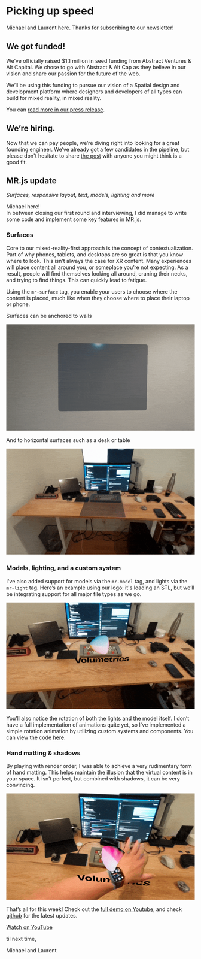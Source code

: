 # Picking up speed

Michael and Laurent here. Thanks for subscribing to our newsletter!

## We got funded!

We’ve officially raised $1.1 million in seed funding from Abstract Ventures & Alt Capital. We chose to go with Abstract & Alt Cap as they believe in our vision and share our passion for the future of the web.

We’ll be using this funding to pursue our vision of a Spatial design and development platform where designers and developers of all types can build for mixed reality, in mixed reality.

You can [read more in our press release](/posts/we-raised-money/).

## We’re hiring.

Now that we can pay people, we’re diving right into looking for a great founding engineer. We’ve already got a few candidates in the pipeline, but please don't hesitate to share [the post](/careers/) with anyone you might think is a good fit.

## MR.js update

*Surfaces, responsive layout, text, models, lighting and more*

Michael here!  
In between closing our first round and interviewing, I did manage to write some code and implement some key features in MR.js.

### Surfaces

Core to our mixed-reality-first approach is the concept of contextualization. Part of why phones, tablets, and desktops are so great is that you know where to look. This isn’t always the case for XR content. Many experiences will place content all around you, or someplace you’re not expecting. As a result, people will find themselves looking all around, craning their necks, and trying to find things. This can quickly lead to fatigue.

Using the `mr-surface` tag, you enable your users to choose where the content is placed, much like when they choose where to place their laptop or phone.

Surfaces can be anchored to walls

![Animation of a panel being created on a wall, then text and images appearing in it](anchored-vertical.gif)

And to horizontal surfaces such as a desk or table

![Animation of a panel being created on a desk, then the volumetrics logo appear in 3d](anchored-horizontal.gif)

### Models, lighting, and a custom system

I've also added support for models via the `mr-model` tag, and lights via the `mr-light` tag. Here’s an example using our logo: it's loading an STL, but we’ll be integrating support for all major file types as we go.

![Animation of a have waving in front of the logo, sitting on the desk](lighting.gif)

You’ll also notice the rotation of both the lights and the model itself. I don’t have a full implementation of animations quite yet, so I've implemented a simple rotation animation by utilizing custom systems and components. You can view the code [here](https://github.com/Volumetrics-io/MR.js/blob/main/dist/assets/js/AnimationSystem.js).

### Hand matting & shadows

By playing with render order, I was able to achieve a very rudimentary form of hand matting. This helps maintain the illusion that the virtual content is in your space. It isn’t perfect, but combined with shadows, it can be very convincing.

![Animation of a hand passing behind the logo, and being occluded properly by it](hand_matte.gif)

That’s all for this week! Check out the [full demo on Youtube](https://youtu.be/2LrY2fIslJw), and check [github](https://github.com/Volumetrics-io/MR.js/tree/main) for the latest updates.

<a class="button cta" href="https://youtu.be/2LrY2fIslJw">Watch on YouTube</a>

til next time,

Michael and Laurent
